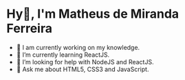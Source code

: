 # Hy👋, I'm Matheus de Miranda Ferreira
- 🔭 I am currently working on my knowledge.
- 🌱 I’m currently learning ReactJS.
- 🤔 I’m looking for help with NodeJS and ReactJS.
- 💬 Ask me about HTML5, CSS3 and JavaScript.
<!--
**matheusmirandaferreira/matheusmirandaferreira** is a ✨ _special_ ✨ repository because its `README.md` (this file) appears on your GitHub profile.

Here are some ideas to get you started:

- 🔭 I’m currently working on ... [x]
- 🌱 I’m currently learning ReactJS. [x]
- 👯 I’m looking to collaborate on ...
- 🤔 I’m looking for help with ... [x]
- 💬 Ask me about ... [x]
- 📫 How to reach me: matheusdemirandaferreira@gmail.com [x]
- 😄 Pronouns: ...
- ⚡ Fun fact: ...
-->
